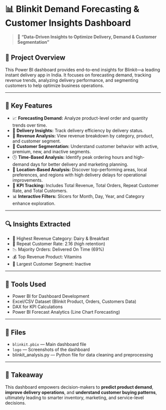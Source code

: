 # 📊 Blinkit Demand Forecasting & Customer Insights Dashboard

> 🛒 **“Data-Driven Insights to Optimize Delivery, Demand & Customer Segmentation”**

## 📌 Project Overview
This Power BI dashboard provides end-to-end insights for Blinkit—a leading instant delivery app in India. It focuses on forecasting demand, tracking revenue trends, analyzing delivery performance, and segmenting customers to help optimize business operations.

---

## 📂 Key Features

- 📈 **Forecasting Demand:** Analyze product-level order and quantity trends over time.
- 🚚 **Delivery Insights:** Track delivery efficiency by delivery status.
- 💼 **Revenue Analysis:** View revenue breakdown by category, product, and customer segment.
- 👥 **Customer Segmentation:** Understand customer behavior with active, premium, new, and inactive segments.
- 🕒 **Time-Based Analysis:** Identify peak ordering hours and high-demand days for better delivery and marketing planning.
- 📍 **Location-Based Analysis:** Discover top-performing areas, local preferences, and regions with high delivery delays for operational improvements.
- 🧠 **KPI Tracking:** Includes Total Revenue, Total Orders, Repeat Customer Rate, and Total Customers.
- 📊 **Interactive Filters:** Slicers for Month, Day, Year, and Category enhance exploration.


---

## 🔍 Insights Extracted

- 🥇 Highest Revenue Category: Dairy & Breakfast  
- 🔁 Repeat Customer Rate: 2.16 (high retention)  
- 📉 Majority Orders: Delivered On Time (69%)  
- 💰 Top Revenue Product: Vitamins  
- 👥 Largest Customer Segment: Inactive  

---

## 📌 Tools Used

- Power BI for Dashboard Development  
- Excel/CSV Dataset (Blinkit Product, Orders, Customers Data)  
- DAX for KPI Calculations  
- Power BI Forecast Analytics (Line Chart Forecasting)  

---

## 📁 Files

- `blinkit.pbix` — Main dashboard file   
- `logo` — Screenshots of the dashboard
- blinkit_analysis.py — Python file for data cleaning and preprocessing

---

## 🧠 Takeaway

This dashboard empowers decision-makers to **predict product demand**, **improve delivery operations**, and **understand customer buying patterns**, ultimately leading to smarter inventory, marketing, and service-level decisions.
